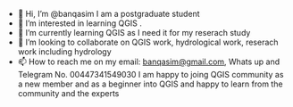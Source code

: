 - 👋 Hi, I’m @banqasim I am a postgraduate student 
- 👀 I’m interested in learning QGIS .
- 🌱 I’m currently learning QGIS as I need it for my reserach study 
- 💞️ I’m looking to collaborate on QGIS work, hydrological work, reserach work including hydrology 
- 📫 How to reach me on my email: banqasim@gmail.com, Whats up and Telegram No. 00447341549030
I am happy to joing QGIS community as a new member and as a beginner into QGIS and happy to learn from the community and the experts 
<!---
banqasim/banqasim is a ✨ special ✨ repository because its `README.md` (this file) appears on your GitHub profile.
You can click the Preview link to take a look at your changes.
--->
